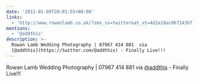 ```yaml
---
date: '2011-01-09T20:01:55+00:00'
links:
  - 'http://www.rowanlamb.co.uk/?sms_ss=twitter&at_xt=4d2a18ac06714367,0'
mentions:
  - '@addthis'
description: >-
  Rowan Lamb Wedding Photography | 07967 414 881  via
  [@addthis](https://twitter.com/@addthis) - Finally Live!!!
---
```

Rowan Lamb Wedding Photography | 07967 414 881  via [@addthis](https://twitter.com/@addthis) - Finally Live!!!
